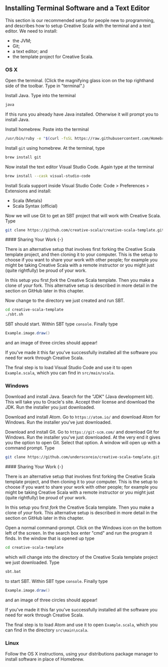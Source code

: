 ## Installing Terminal Software and a Text Editor

This section is our recommended setup for people new to programming, and describes how to setup Creative Scala with the terminal and a text editor.
We need to install:

- the JVM;
- Git;
- a text editor; and
- the template project for Creative Scala.


### OS X

Open the terminal. (Click the magnifying glass icon on the top righthand side of the toolbar. Type in "terminal".)

Install Java.
Type into the terminal

```bash
java
```

If this runs you already have Java installed.
Otherwise it will prompt you to install Java.

Install homebrew.
Paste into the terminal

```bash
/usr/bin/ruby -e "$(curl -fsSL https://raw.githubusercontent.com/Homebrew/install/master/install)"
```

Install `git` using homebrew.
At the terminal, type

```bash
brew install git
```

Now install the text editor Visual Studio Code.
Again type at the terminal

```bash
brew install --cask visual-studio-code
```

Install Scala support inside Visual Studio Code: Code > Preferences > Extensions and install:

- Scala (Metals)
- Scala Syntax (official)

Now we will use Git to get an SBT project that will work with Creative Scala.
Type

```bash
git clone https://github.com/creative-scala/creative-scala-template.git
```

<div class="callout callout-info">
#### Sharing Your Work {-}

There is an alternative setup that involves first forking the Creative Scala template project, and then cloning it to your computer.
This is the setup to choose if you want to share your work with other people; for example you might be taking Creative Scala with a remote instructor or you might just (quite rightfully) be proud of your work.

In this setup you first *fork* the Creative Scala template.
Then you make a clone of *your* fork.
This alternative setup is described in more detail in the section on GitHub later in this chapter.
</div>


Now change to the directory we just created and run SBT.

```bash
cd creative-scala-template
./sbt.sh
```

SBT should start.
Within SBT type `console`.
Finally type

```scala
Example.image.draw()
```

and an image of three circles should appear!

If you've made it this far you've successfully installed all the software you need for work through Creative Scala.

The final step is to load Visual Studio Code and use it to open `Example.scala`, which you can find in `src/main/scala`.


### Windows

Download and install Java.
Search for the "JDK" (Java development kit).
This will take you to Oracle's site.
Accept their license and download the JDK.
Run the installer you just downloaded.

Download and install Atom.
Go to `https://atom.io/` and download Atom for Windows.
Run the installer you've just downloaded.

Download and install Git.
Go to `https://git-scm.com/` and download Git for Windows.
Run the installer you've just downloaded.
At the very end it gives you the option to open Git.
Select that option.
A window will open up with a command prompt.
Type


```bash
git clone https://github.com/underscoreio/creative-scala-template.git
```

<div class="callout callout-info">
#### Sharing Your Work {-}

There is an alternative setup that involves first forking the Creative Scala template project, and then cloning it to your computer.
This is the setup to choose if you want to share your work with other people; for example you might be taking Creative Scala with a remote instructor or you might just (quite rightfully) be proud of your work.

In this setup you first *fork* the Creative Scala template.
Then you make a clone of *your* fork.
This alternative setup is described in more detail in the section on GitHub later in this chapter.
</div>

Open a normal command-prompt.
Click on the Windows icon on the bottom left of the screen.
In the search box enter "cmd" and run the program it finds.
In the window that is opened up type

```bash
cd creative-scala-template
```

which will change into the directory of the Creative Scala template project we just downloaded.
Type

```bash
sbt.bat
```

to start SBT.
Within SBT type `console`.
Finally type

```scala
Example.image.draw()
```

and an image of three circles should appear!

If you've made it this far you've successfully installed all the software you need for work through Creative Scala.

The final step is to load Atom and use it to open `Example.scala`, which you can find in the directory `src\main\scala`.


### Linux

Follow the OS X instructions, using your distributions package manager to install software in place of Homebrew.
